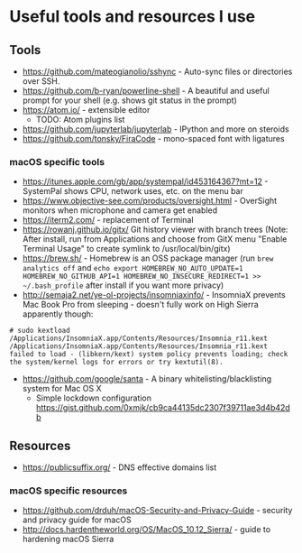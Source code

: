 # Useful tools and resources I use

## Tools

* https://github.com/mateogianolio/sshync - Auto-sync files or directories over SSH. 
* https://github.com/b-ryan/powerline-shell - A beautiful and useful prompt for your shell (e.g. shows git status in the prompt)
* https://atom.io/ - extensible editor
  * TODO: Atom plugins list
* https://github.com/jupyterlab/jupyterlab - IPython and more on steroids
* https://github.com/tonsky/FiraCode - mono-spaced font with ligatures 

### macOS specific tools
* https://itunes.apple.com/gb/app/systempal/id453164367?mt=12 - SystemPal shows CPU, network uses, etc. on the menu bar
* https://www.objective-see.com/products/oversight.html - OverSight monitors when microphone and camera get enabled
* https://iterm2.com/ - replacement of Terminal
* https://rowanj.github.io/gitx/ Git history viewer with branch trees (Note: After install, run from Applications and choose from GitX menu "Enable Terminal Usage" to create symlink to /usr/local/bin/gitx)
* https://brew.sh/ - Homebrew is an OSS package manager (run `brew analytics off` and `echo export HOMEBREW_NO_AUTO_UPDATE=1 HOMEBREW_NO_GITHUB_API=1 HOMEBREW_NO_INSECURE_REDIRECT=1 >> ~/.bash_profile` after install if you want more privacy)
* http://semaja2.net/ye-ol-projects/insomniaxinfo/ - InsomniaX prevents Mac Book Pro from sleeping - doesn't fully work on High Sierra apparently though:
```
# sudo kextload /Applications/InsomniaX.app/Contents/Resources/Insomnia_r11.kext
/Applications/InsomniaX.app/Contents/Resources/Insomnia_r11.kext failed to load - (libkern/kext) system policy prevents loading; check the system/kernel logs for errors or try kextutil(8).
```
* https://github.com/google/santa - A binary whitelisting/blacklisting system for Mac OS X
  * Simple lockdown configuration https://gist.github.com/0xmjk/cb9ca44135dc2307f39711ae3d4b42db
## Resources

* https://publicsuffix.org/ - DNS effective domains list

### macOS specific resources

* https://github.com/drduh/macOS-Security-and-Privacy-Guide - security and privacy guide for macOS
* http://docs.hardentheworld.org/OS/MacOS_10.12_Sierra/ - guide to hardening macOS Sierra

